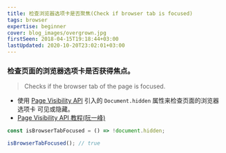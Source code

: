```yaml
---
title: 检查浏览器选项卡是否聚焦(Check if browser tab is focused)
tags: browser
expertise: beginner
cover: blog_images/overgrown.jpg
firstSeen: 2018-04-15T19:18:44+03:00
lastUpdated: 2020-10-20T23:02:01+03:00
---
```


### 检查页面的浏览器选项卡是否获得焦点。
> Checks if the browser tab of the page is focused.

- 使用 [Page Visibility API](https://developer.mozilla.org/en-US/docs/Web/API/Page_Visibility_API) 引入的 `Document.hidden` 属性来检查页面的浏览器选项卡 可见或隐藏。
- [Page Visibility API 教程(阮一峰)](http://www.ruanyifeng.com/blog/2018/10/page_visibility_api.html)

```js
const isBrowserTabFocused = () => !document.hidden;
```

```js
isBrowserTabFocused(); // true
```
